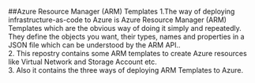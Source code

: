 

##Azure Resource Manager (ARM) Templates
1.The way of  deploying infrastructure-as-code to Azure is  Azure Resource Manager (ARM) Templates  which are the obvious way of doing it simply and repeatedly. They define the objects you want, their types, names and properties in a JSON file which can be understood by the ARM API..<br/>
2. This repostry contains some ARM templates  to create Azure resources like Virtual Network and Storage Account etc.<br/>
3. Also it contains the three ways of deploying ARM Templates to Azure.<br/> 



